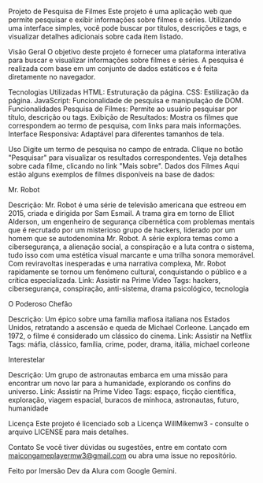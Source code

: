 Projeto de Pesquisa de Filmes
Este projeto é uma aplicação web que permite pesquisar e exibir informações sobre filmes e séries. Utilizando uma interface simples, você pode buscar por títulos, descrições e tags, e visualizar detalhes adicionais sobre cada item listado.

Visão Geral
O objetivo deste projeto é fornecer uma plataforma interativa para buscar e visualizar informações sobre filmes e séries. A pesquisa é realizada com base em um conjunto de dados estáticos e é feita diretamente no navegador.

Tecnologias Utilizadas
HTML: Estruturação da página.
CSS: Estilização da página.
JavaScript: Funcionalidade de pesquisa e manipulação de DOM.
Funcionalidades
Pesquisa de Filmes: Permite ao usuário pesquisar por título, descrição ou tags.
Exibição de Resultados: Mostra os filmes que correspondem ao termo de pesquisa, com links para mais informações.
Interface Responsiva: Adaptável para diferentes tamanhos de tela.

Uso
Digite um termo de pesquisa no campo de entrada.
Clique no botão "Pesquisar" para visualizar os resultados correspondentes.
Veja detalhes sobre cada filme, clicando no link "Mais sobre".
Dados dos Filmes
Aqui estão alguns exemplos de filmes disponíveis na base de dados:

Mr. Robot

Descrição: Mr. Robot é uma série de televisão americana que estreou em 2015, criada e dirigida por Sam Esmail. A trama gira em torno de Elliot Alderson, um engenheiro de segurança cibernética com problemas mentais que é recrutado por um misterioso grupo de hackers, liderado por um homem que se autodenomina Mr. Robot. A série explora temas como a cibersegurança, a alienação social, a conspiração e a luta contra o sistema, tudo isso com uma estética visual marcante e uma trilha sonora memorável. Com reviravoltas inesperadas e uma narrativa complexa, Mr. Robot rapidamente se tornou um fenômeno cultural, conquistando o público e a crítica especializada.
Link: Assistir na Prime Video
Tags: hackers, cibersegurança, conspiração, anti-sistema, drama psicológico, tecnologia

O Poderoso Chefão

Descrição: Um épico sobre uma família mafiosa italiana nos Estados Unidos, retratando a ascensão e queda de Michael Corleone. Lançado em 1972, o filme é considerado um clássico do cinema.
Link: Assistir na Netflix
Tags: máfia, clássico, família, crime, poder, drama, itália, michael corleone

Interestelar

Descrição: Um grupo de astronautas embarca em uma missão para encontrar um novo lar para a humanidade, explorando os confins do universo.
Link: Assistir na Prime Video
Tags: espaço, ficção científica, exploração, viagem espacial, buracos de minhoca, astronautas, futuro, humanidade

Licença
Este projeto é licenciado sob a Licença WillMikemw3 - consulte o arquivo LICENSE para mais detalhes.

Contato
Se você tiver dúvidas ou sugestões, entre em contato com maicongameplayermw3@gmail.com ou abra uma issue no repositório.

Feito por
Imersão Dev da Alura com Google Gemini.
